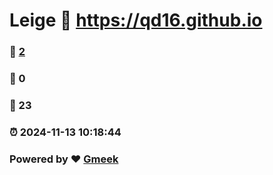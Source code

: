 # Leige :link: https://qd16.github.io 
### :page_facing_up: [2](https://qd16.github.io/tag.html) 
### :speech_balloon: 0 
### :hibiscus: 23 
### :alarm_clock: 2024-11-13 10:18:44 
### Powered by :heart: [Gmeek](https://github.com/Meekdai/Gmeek)
